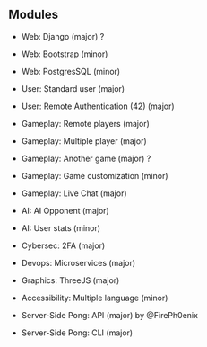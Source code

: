 ## Modules

- Web: Django (major) ?
- Web: Bootstrap (minor)
- Web: PostgresSQL (minor)

- User: Standard user (major)
- User: Remote Authentication (42) (major)

- Gameplay: Remote players (major)
- Gameplay: Multiple player (major)
- Gameplay: Another game (major) ?
- Gameplay: Game customization (minor)
- Gameplay: Live Chat (major)

- AI: AI Opponent (major)
- AI: User stats (minor)

- Cybersec: 2FA (major)

- Devops: Microservices (major)

- Graphics: ThreeJS (major)

- Accessibility: Multiple language (minor)

- Server-Side Pong: API (major) by @FirePh0enix
- Server-Side Pong: CLI (major)
